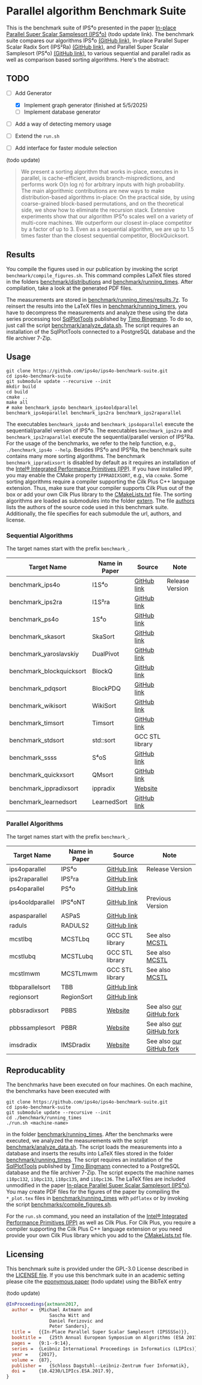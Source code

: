 # Parallel algorithm Benchmark Suite

This is the benchmark suite of IPS⁴o presented in the paper [In-place Parallel Super Scalar Samplesort (IPS⁴o)](https://arxiv.org/abs/1705.02257) (todo update link).
The benchmark suite compares our algorithms IPS⁴o [(GitHub link)](https://github.com/ips4o/ips4o), In-place Parallel Super Scalar Radix Sort (IPS²Ra) [(GitHub link)](https://github.com/ips4o/ips2ra), and Parallel Super Scalar Samplesort (PS⁴o) [(GitHub link)](https://github.com/ips4o/ps4o), to various sequential and parallel radix as well as comparison based sorting algorithms.
Here's the abstract:

## TODO

- [ ] Add Generator
    - [X] Implement graph generator (finished at 5/5/2025)
    - [ ] Implement database generator
- [ ] Add a way of detecting memory usage
- [ ] Extend the `run.sh`
- [ ] Add interface for faster module selection


(todo update)
> We present a sorting algorithm that works in-place, executes in parallel, is
> cache-efficient, avoids branch-mispredictions, and performs work O(n log n) for
> arbitrary inputs with high probability. The main algorithmic contributions are
> new ways to make distribution-based algorithms in-place: On the practical side,
> by using coarse-grained block-based permutations, and on the theoretical side,
> we show how to eliminate the recursion stack. Extensive experiments show that
> our algorithm IPS⁴o scales well on a variety of multi-core machines. We
> outperform our closest in-place competitor by a factor of up to 3. Even as
> a sequential algorithm, we are up to 1.5 times faster than the closest
> sequential competitor, BlockQuicksort.

## Results

You compile the figures used in our publication by invoking the script `benchmark/compile_figures.sh`.
This command compiles LaTeX files stored in the folders [benchmark/distributions](benchmark/distributions) and [benchmark/running_times](benchmark/running_times).
After compilation, take a look at the generated PDF files.

The measurements are stored in [benchmark/running_times/results.7z](benchmark/running_times/results.7z).
To reinsert the results into the LaTeX files in [benchmark/running_timers](benchmark/running_timers), you have to decompress the measurements and analyze these using the data series processing tool [SqlPlotTools](https://github.com/ips4o/sqlplot-tools.git) published by [Timo Bingmann](https://algo2.iti.kit.edu/bingmann.php).
To do so, just call the script [benchmark/analyze_data.sh](benchmark/analyze_data.sh).
The script requires an installation of the SqlPlotTools connected to a PostgreSQL database and the file archiver 7-Zip.

## Usage

```
git clone https://github.com/ips4o/ips4o-benchmark-suite.git
cd ips4o-benchmark-suite
git submodule update --recursive --init
mkdir build
cd build
cmake ..
make all 
# make benchmark_ips4o benchmark_ips4ooldparallel benchmark_ips4oparallel benchmark_ips2ra benchmark_ips2raparallel
```

The executables `benchmark_ips4o` and `benchmark_ips4oparallel` execute the sequential/parallel version of IPS⁴o.
The executables `benchmark_ips2ra` and `benchmark_ips2raparallel` execute the sequential/parallel version of IPS²Ra.
For the usage of the benchmarks, we refer to the help function, e.g., `./benchmark_ips4o --help`.
Besides IPS⁴o and IPS²Ra, the benchmark suite contains many more sorting algorithms.
The benchmark `benchmark_ippradixsort` is disabled by default as it requires an installation of the [Intel® Integrated Performance Primitives (IPP)](https://software.intel.com/content/www/us/en/develop/tools/integrated-performance-primitives.html).
If you have installed IPP, you may enable the CMake property `IPPRADIXSORT`, e.g., via `ccmake`.
Some sorting algorithms require a compiler supporting the Cilk Plus C++ language extension.
Thus, make sure that your compiler supports Cilk Plus out of the box or add your own Cilk Plus library to the [CMakeLists.txt](CMakeLists.txt) file.
The sorting algorithms are loaded as submodules into the folder [extern](extern).
The file [authors](authors) lists the authors of the source code used in this benchmark suite.
Additionally, the file specifies for each submodule the url, authors, and license.

### Sequential Algorithms

The target names start with the prefix `benchmark_`.

Target Name | Name in Paper | Source | Note
--- | --- | --- | ---
benchmark_ips4o | I1S⁴o| [GitHub link](https://github.com/ips4o/ips4o) | Release Version
benchmark_ips2ra | I1S²ra | [GitHub link](https://github.com/ips4o/ips2ra)
benchmark_ps4o |1S⁴o | [GitHub link](https://github.com/ips4o/ps4o)
benchmark_skasort | SkaSort | [GitHub link](https://github.com/skarupke/ska_sort) |
benchmark_yaroslavskiy | DualPivot | [GitHub link](https://github.com/weissan/BlockQuicksort) |
benchmark_blockquicksort | BlockQ | [GitHub link](https://github.com/weissan/BlockQuicksort) |
benchmark_pdqsort | BlockPDQ | [GitHub link](https://github.com/orlp/pdqsort) |
benchmark_wikisort | WikiSort | [GitHub link](https://github.com/BonzaiThePenguin/WikiSort)
benchmark_timsort | Timsort | [GitHub link](https://github.com/timsort/cpp-TimSort) |
benchmark_stdsort | std::sort | GCC STL library |
benchmark_ssss | S⁴oS | [GitHub link](https://github.com/lorenzhs/ssssort) |
benchmark_quickxsort | QMsort | [GitHub link](https://github.com/weissan/QuickXsort) |
benchmark_ippradixsort | ippradix | [Website](https://software.intel.com/content/www/us/en/develop/tools/integrated-performance-primitives.html) |
benchmark_learnedsort | LearnedSort | [GitHub link](https://github.com/learnedsystems/LearnedSort) |

### Parallel Algorithms

The target names start with the prefix `benchmark_`.

Target Name | Name in Paper | Source | Note
--- | --- | --- | ---
ips4oparallel | IPS⁴o| [GitHub link](https://github.com/ips4o/ips4o) | Release Version
ips2raparallel | IPS²ra| [GitHub link](https://github.com/ips4o/ips2ra)
ps4oparallel |PS⁴o | [GitHub link](https://github.com/ips4o/ps4o)
ips4ooldparallel |IPS⁴oNT | [GitHub link](https://github.com/SaschaWitt/ips4o) | Previous Version
aspasparallel | ASPaS| [GitHub link](https://github.com/vtsynergy/aspas_sort)
raduls | RADULS2 | [GitHub link](https://github.com/refresh-bio/RADULS)
mcstlbq | MCSTLbq | GCC STL library | See also [MCSTL](https://algo2.iti.kit.edu/singler/mcstl/)
mcstlubq |MCSTLubq | GCC STL library | See also [MCSTL](https://algo2.iti.kit.edu/singler/mcstl/)
mcstlmwm | MCSTLmwm | GCC STL library | See also [MCSTL](https://algo2.iti.kit.edu/singler/mcstl/)
tbbparallelsort |TBB | [GitHub link](https://github.com/wjakob/tbb)
regionsort | RegionSort | [GitHub link](https://github.com/ips4o/parallel-inplace-radixsort)
pbbsradixsort | PBBS | [Website](http://www.cs.cmu.edu/~pbbs/) | See also [our GitHub fork](https://github.com/ips4o/pbbs-sorting)
pbbssamplesort | PBBR | [Website](http://www.cs.cmu.edu/~pbbs/) | See also [our GitHub fork](https://github.com/ips4o/pbbs-sorting)
imsdradix | IMSDradix | [Website](www.cs.columbia.edu/~orestis/) | See also [our GitHub fork](https://github.com/ips4o/InPlaceMSDradixsort)


## Reproducablity

The benchmarks have been executed on four machines.
On each machine, the benchmarks have been executed with

```
git clone https://github.com/ips4o/ips4o-benchmark-suite.git
cd ips4o-benchmark-suite
git submodule update --recursive --init
cd ./benchmark/running_times
./run.sh <machine-name>
```

in the folder [benchmark/running_times](benchmark/running_times).
After the benchmarks were executed, we analyzed the measurements with the script [benchmark/analyze_data.sh](benchmark/analyze_data.sh).
The script loads the measurements into a database and inserts the results into LaTeX files stored in the folder [benchmark/running_times](benchmark/running_times).
The script requires an installation of the [SqlPlotTools](https://github.com/ips4o/sqlplot-tools.git) published by [Timo Bingmann](https://algo2.iti.kit.edu/bingmann.php) connected to a PostgreSQL database and the file archiver 7-Zip.
The script expects the machine names `i10pc132`, `i10pc133`, `i10pc135`, and `i10pc136`.
The LaTeX files are included unmodified in the paper [In-place Parallel Super Scalar Samplesort (IPS⁴o)](https://arxiv.org/abs/1705.02257).
You may create PDF files for the figures of the paper by compiling the `*_plot.tex` files in [benchmark/running_times](benchmark/running_times) with `pdflatex` or by invoking the script [benchmarks/compile_figures.sh](benchmarks/compile_figures.sh).

For the `run.sh` command, you need an installation of the [Intel® Integrated Performance Primitives (IPP)](https://software.intel.com/content/www/us/en/develop/tools/integrated-performance-primitives.html) as well as Cilk Plus.
For Cilk Plus, you require a compiler supporting the Cilk Plus C++ language extension or you need provide your own Cilk Plus library which you add to the [CMakeLists.txt](CMakeLists.txt) file.


## Licensing

This benchmark suite is provided under the GPL-3.0 License described in the [LICENSE file](LICENSE).
If you use this benchmark suite in an academic setting please cite the [eponymous paper](https://arxiv.org/abs/1705.02257) (todo update) using the BibTeX entry

(todo update)
```bibtex 
@InProceedings{axtmann2017,
  author =	{Michael Axtmann and
                Sascha Witt and
                Daniel Ferizovic and
                Peter Sanders},
  title =	{{In-Place Parallel Super Scalar Samplesort (IPSSSSo)}},
  booktitle =	{25th Annual European Symposium on Algorithms (ESA 2017)},
  pages =	{9:1--9:14},
  series =	{Leibniz International Proceedings in Informatics (LIPIcs)},
  year =	{2017},
  volume =	{87},
  publisher =	{Schloss Dagstuhl--Leibniz-Zentrum fuer Informatik},
  doi =		{10.4230/LIPIcs.ESA.2017.9},
}
```
